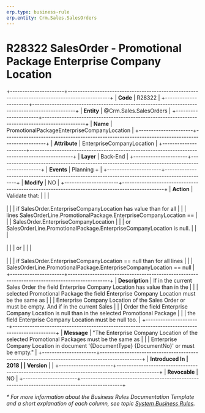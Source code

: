 ```yaml
---
erp.type: business-rule
erp.entity: Crm.Sales.SalesOrders
---
```


# R28322 SalesOrder - Promotional Package Enterprise Company Location
+----------------------+-----------------------------------------------------------------------------------------------+
| **Code**             | R28322                                                                                        |
+----------------------+-----------------------------------------------------------------------------------------------+
| **Entity**           | @Crm.Sales.SalesOrders                                                                        |
+----------------------+-----------------------------------------------------------------------------------------------+
| **Name**             | PromotionalPackageEnterpriseCompanyLocation                                                   |
+----------------------+-----------------------------------------------------------------------------------------------+
| **Attribute**        | EnterpriseCompanyLocation                                                                     |
+----------------------+-----------------------------------------------------------------------------------------------+
| **Layer**            | Back-End                                                                                      |
+----------------------+-----------------------------------------------------------------------------------------------+
| **Events**           | Planning +                                                                                    |
+----------------------+-----------------------------------------------------------------------------------------------+
| **Modify**           | NO                                                                                            |
+----------------------+-----------------------------------------------------------------------------------------------+
| **Action**           | Validate that:                                                                                |
|                      | <br/><br/>                                                                                    |
|                      | if SalesOrder.EnterpriseCompanyLocation has value than for all                                |
|                      | lines SalesOrderLine.PromotionalPackage.EnterpriseCompanyLocation ==                          |
|                      | SalesOrder.EnterpriseCompanyLocation                                                          |
|                      | or SalesOrderLine.PromotionalPackage.EnterpriseCompanyLocation is null.                       |
|                      | <br/><br/>                                                                                    |
|                      | or                                                                                            |
|                      | <br/><br/>                                                                                    |
|                      | if SalesOrder.EnterpriseCompanyLocation == null than for all lines                            |
|                      | SalesOrderLine.PromotionalPackage.EnterpriseCompanyLocation == null                           |
+----------------------+-----------------------------------------------------------------------------------------------+
| **Description**      | If in the current Sales Order the field Enterprise Company Location has value than in the     |
|                      | selected Promotional Package the field Enterprise Company Location must be the same as        |
|                      | Enterprise Company Location of the Sales Order or must be empty. And if in the current Sales  |
|                      | Order the field Enterprise Company Location is null than in the selected Promotional Package  |
|                      | the field Enterprise Company Location must be null too.                                       |
+----------------------+-----------------------------------------------------------------------------------------------+
| **Message**          | \"The Enterprise Company Location of the selected Promotional Packages must be the same as    |
|                      | Enterprise Company Location in document \'{DocumentType} {DocumentNo}\' or must be empty.\"   |
+----------------------+-----------------------------------------------------------------------------------------------+
| **Introduced In      | 2018                                                                                          |
| Version**            |                                                                                               |
+----------------------+-----------------------------------------------------------------------------------------------+
| **Revocable**        | NO                                                                                            |
+----------------------+-----------------------------------------------------------------------------------------------+

*\* For more information about the Business Rules Documentation Template and a short explanation of each column, see
topic [System Business Rules](../templates/template-description-system-business-rules.md).*
